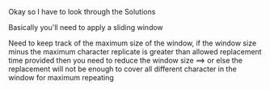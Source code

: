 Okay so I have to look through the Solutions

Basically you'll need to apply a sliding window

Need to keep track of the maximum size of the window, 
if the window size minus the maximum character replicate is greater than allowed replacement time provided then you need to reduce the window size
==> or else the replacement will not be enough to cover all different character in the window for maximum repeating